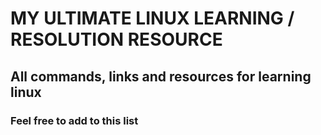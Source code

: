 # MY ULTIMATE LINUX LEARNING / RESOLUTION RESOURCE

## All commands, links and resources for learning linux

### Feel free to add to this list
